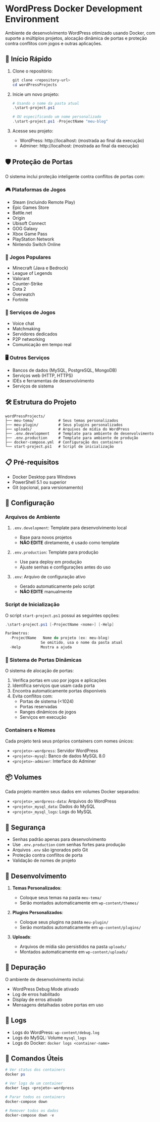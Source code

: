 # WordPress Docker Development Environment

Ambiente de desenvolvimento WordPress otimizado usando Docker, com suporte a múltiplos projetos, alocação dinâmica de portas e proteção contra conflitos com jogos e outras aplicações.

## 🚀 Início Rápido

1. Clone o repositório:
   ```powershell
   git clone <repository-url>
   cd wordPressProjects
   ```

2. Inicie um novo projeto:
   ```powershell
   # Usando o nome da pasta atual
   .\start-project.ps1

   # OU especificando um nome personalizado
   .\start-project.ps1 -ProjectName "meu-blog"
   ```

3. Acesse seu projeto:
   - WordPress: http://localhost:<porta> (mostrada ao final da execução)
   - Adminer: http://localhost:<porta> (mostrada ao final da execução)

## 🛡️ Proteção de Portas

O sistema inclui proteção inteligente contra conflitos de portas com:

### 🎮 Plataformas de Jogos
- Steam (incluindo Remote Play)
- Epic Games Store
- Battle.net
- Origin
- Ubisoft Connect
- GOG Galaxy
- Xbox Game Pass
- PlayStation Network
- Nintendo Switch Online

### 🎯 Jogos Populares
- Minecraft (Java e Bedrock)
- League of Legends
- Valorant
- Counter-Strike
- Dota 2
- Overwatch
- Fortnite

### 🔌 Serviços de Jogos
- Voice chat
- Matchmaking
- Servidores dedicados
- P2P networking
- Comunicação em tempo real

### 🖥️ Outros Serviços
- Bancos de dados (MySQL, PostgreSQL, MongoDB)
- Serviços web (HTTP, HTTPS)
- IDEs e ferramentas de desenvolvimento
- Serviços de sistema

## 🛠️ Estrutura do Projeto

```
wordPressProjects/
├── meu-tema/           # Seus temas personalizados
├── meu-plugin/         # Seus plugins personalizados
├── uploads/            # Arquivos de mídia do WordPress
├── .env.development    # Template para ambiente de desenvolvimento
├── .env.production     # Template para ambiente de produção
├── docker-compose.yml  # Configuração dos containers
└── start-project.ps1   # Script de inicialização
```

## 📋 Pré-requisitos

- Docker Desktop para Windows
- PowerShell 5.1 ou superior
- Git (opcional, para versionamento)

## 🔧 Configuração

### Arquivos de Ambiente

1. `.env.development`: Template para desenvolvimento local
   - Base para novos projetos
   - **NÃO EDITE** diretamente, é usado como template

2. `.env.production`: Template para produção
   - Use para deploy em produção
   - Ajuste senhas e configurações antes do uso

3. `.env`: Arquivo de configuração ativo
   - Gerado automaticamente pelo script
   - **NÃO EDITE** manualmente

### Script de Inicialização

O script `start-project.ps1` possui as seguintes opções:

```powershell
.\start-project.ps1 [-ProjectName <nome>] [-Help]

Parâmetros:
  -ProjectName   Nome do projeto (ex: meu-blog)
                Se omitido, usa o nome da pasta atual
  -Help         Mostra a ajuda
```

### 🔄 Sistema de Portas Dinâmicas

O sistema de alocação de portas:
1. Verifica portas em uso por jogos e aplicações
2. Identifica serviços que usam cada porta
3. Encontra automaticamente portas disponíveis
4. Evita conflitos com:
   - Portas de sistema (<1024)
   - Portas reservadas
   - Ranges dinâmicos de jogos
   - Serviços em execução

### Containers e Nomes

Cada projeto terá seus próprios containers com nomes únicos:
- `<projeto>-wordpress`: Servidor WordPress
- `<projeto>-mysql`: Banco de dados MySQL 8.0
- `<projeto>-adminer`: Interface do Adminer

## 📦 Volumes

Cada projeto mantém seus dados em volumes Docker separados:
- `<projeto>_wordpress-data`: Arquivos do WordPress
- `<projeto>_mysql_data`: Dados do MySQL
- `<projeto>_mysql_logs`: Logs do MySQL

## 🔐 Segurança

- Senhas padrão apenas para desenvolvimento
- Use `.env.production` com senhas fortes para produção
- Arquivos `.env` são ignorados pelo Git
- Proteção contra conflitos de porta
- Validação de nomes de projeto

## 🚀 Desenvolvimento

1. **Temas Personalizados**:
   - Coloque seus temas na pasta `meu-tema/`
   - Serão montados automaticamente em `wp-content/themes/`

2. **Plugins Personalizados**:
   - Coloque seus plugins na pasta `meu-plugin/`
   - Serão montados automaticamente em `wp-content/plugins/`

3. **Uploads**:
   - Arquivos de mídia são persistidos na pasta `uploads/`
   - Montados automaticamente em `wp-content/uploads/`

## 🐛 Depuração

O ambiente de desenvolvimento inclui:
- WordPress Debug Mode ativado
- Log de erros habilitado
- Display de erros ativado
- Mensagens detalhadas sobre portas em uso

## 📝 Logs

- Logs do WordPress: `wp-content/debug.log`
- Logs do MySQL: Volume `mysql_logs`
- Logs do Docker: `docker logs <container-name>`

## 🔄 Comandos Úteis

```powershell
# Ver status dos containers
docker ps

# Ver logs de um container
docker logs <projeto>-wordpress

# Parar todos os containers
docker-compose down

# Remover todos os dados
docker-compose down -v
```